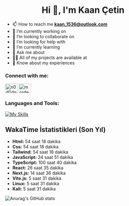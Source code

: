 <h1 align="center">Hi 👋, I'm Kaan Çetin</h1>



- 📫 How to reach me **kaan_1536@outlook.com**
- 🔭 I’m currently working on
- 👯 I’m looking to collaborate on
- 🤝 I’m looking for help with
- 🌱 I’m currently learning
- 💬 Ask me about
- 👨‍💻 All of my projects are available at
- 📄 Know about my experiences


<h3 align="left">Connect with me:</h3>
<p align="left">
<a href="https://twitter.com/n0d0dg3" target="blank"><img align="center" src="https://raw.githubusercontent.com/rahuldkjain/github-profile-readme-generator/master/src/images/icons/Social/twitter.svg" alt="n0d0dg3" height="30" width="40" /></a>
<a href="https://instagram.com/mordecai.by" target="blank"><img align="center" src="https://raw.githubusercontent.com/rahuldkjain/github-profile-readme-generator/master/src/images/icons/Social/instagram.svg" alt="mordecai.by" height="30" width="40" /></a>
</p>

<h3 align="left">Languages and Tools:</h3>

[![My Skills](https://skillicons.dev/icons?i=html,css,tailwind,javascript,typescript,react,next,git,kali,linux,postman,firebase,npm,vite)](https://skillicons.dev)


## WakaTime İstatistikleri (Son Yıl)

- **Html:** 54 saat 18 dakika
- **Css:** 54 saat 18 dakika
- **Tailwind:** 54 saat 18 dakika
- **JavaScript:** 24 saat 51 dakika
- **TypeScript:** 100 saat 40 dakika
- **React:** 26 saat 35 dakika
- **Next.js:** 14 saat 36 dakika
- **Vite.js:** 5 saat 31 dakika
- **Linux:** 5 saat 31 dakika
- **Kali:** 5 saat 31 dakika

![Anurag's GitHub stats](https://github-readme-stats.vercel.app/api?kaanc3tin=anuraghazra&show_icons=true&theme=transparent)



